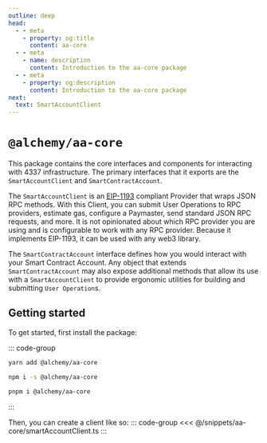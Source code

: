 ```yaml
---
outline: deep
head:
  - - meta
    - property: og:title
      content: aa-core
  - - meta
    - name: description
      content: Introduction to the aa-core package
  - - meta
    - property: og:description
      content: Introduction to the aa-core package
next:
  text: SmartAccountClient
---
```


# `@alchemy/aa-core`

This package contains the core interfaces and components for interacting with 4337 infrastructure. The primary interfaces that it exports are the `SmartAccountClient` and `SmartContractAccount`.

The `SmartAccountClient` is an [EIP-1193](https://eips.ethereum.org/EIPS/eip-1193) compliant Provider that wraps JSON RPC methods. With this Client, you can submit User Operations to RPC providers, estimate gas, configure a Paymaster, send standard JSON RPC requests, and more. It is not opinionated about which RPC provider you are using and is configurable to work with any RPC provider. Because it implements EIP-1193, it can be used with any web3 library.

The `SmartContractAccount` interface defines how you would interact with your Smart Contract Account. Any object that extends `SmartContractAccount` may also expose additional methods that allow its use with a `SmartAccountClient` to provide ergonomic utilities for building and submitting `User Operation`s.

## Getting started

To get started, first install the package:

::: code-group

```bash [yarn]
yarn add @alchemy/aa-core
```

```bash [npm]
npm i -s @alchemy/aa-core
```

```bash [pnpm]
pnpm i @alchemy/aa-core
```

:::

Then, you can create a client like so:
::: code-group
<<< @/snippets/aa-core/smartAccountClient.ts
:::
